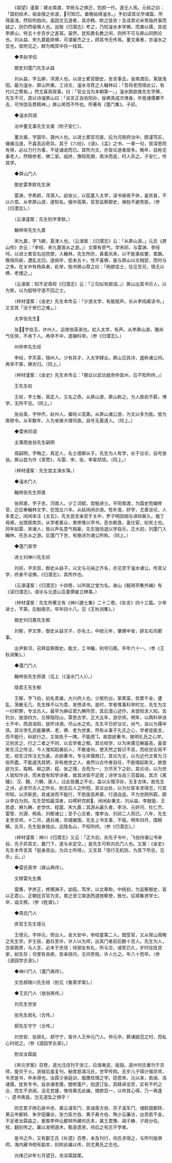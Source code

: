 <!-- { "loadSidebar": true } -->
　　《祖望》谨案：建炎南渡，学统与之俱迁，完颜一代，遂无人焉。元裕之曰：「国初经术，祖金陵之余波，可知已。垂晚始得滏水。」予初读其论学诸篇，所得虽浅，然知所趋向，盖因文见道者，其亦韩、欧之徒欤﹖及读其论米芾临终事而疑之，则仍然佞佛人也。迨取《归潜志》考之，乃知滏水本学佛，而袭以儒，其视李屏山，特五十步百步之差耳。虽然，犹知畏名教之闲，则终不可与屏山同例论也。刘从益、宋九嘉能排佛，可谓豪杰之士，顾其书无传焉。董文甫者，亦滏水之亚也，皆附见之，聊为晦冥中存一线耳。

　　◆李赵学侣

　　御史刘蓬门先生从益

　　刘从益，字云卿，浑源人也。以进士累官御史，坐言事去。金南渡后，寓居淮阳。最为滏水、屏山所重。工诗文，滏水寻荐之入翰林曰：「吾将老而得此公，有代兴之寄矣。」然尤喜其政事，曰：「官业当为本朝第一。」滏水颇欲挽先生学佛，先生不可，尝以诗谐屏山曰：「谈言正自伯阳孙，佞佛真成次律身。毕竟诸儒攀不去，可怜饶舌费精神。」屏山笑而不忤也。所著有《蓬门集》。子祁。

　　◆滏水同调

　　治中董无事先生文甫（附子安仁）。

　　董文甫，字国华，潞州人也。以进士累官司直，后为河南府治中。醇谨笃实，循循当道，不喜高远奇异。其于《六经》、《语》、《孟》之书，一章一句，皆深思而有得，必以力行为事，不徒诵说而已。其所为文，亦皆论道者居多。晚年，自称无事老人，然稍参老、佛二家。临终，豫知死期，斋沐而逝，时人异之。子安仁，传其学。

　　◆屏山门人

　　御史雷季默先生渊

　　雷渊，字希颜，浑源人。幼丧父，以孤童入太学，读书昼夜不休，虽贫甚，不以介意。从李屏山游，遂知名。俄中高第，官至监察御史，弹劾不避贵臣。（参《归潜志》。）

　　（云濠谨案：先生别字季默。）

　　翰林宋先生九嘉

　　宋九嘉，字飞卿，夏津人也。（云濠案：《归潜志》云：「从屏山游。」元氏《屏山传》亦云：「李经、宋九嘉皆从之游。」）文章有奇气，学宋祁，与雷渊、李经埒。以进士累官右巡院使，入翰林。先生所历，甚着风釆，以不能事权要，累蹶。晚得风疾，遭乱北归，道病卒，犹未五十。性不喜佛，虽与屏山以文相契，而时与之争。在关中有杨奂者，赴举，贻书屏山荐之曰：「杨郎佳士，往见吾兄，慎无以佛、老缦之。」

　　（云濠案：知不足斋校《归潜志》云：「三句似有脱误。」）屏山出其书示人，以为笑，以为挺特守道不回之士。

　　（梓材谨案：《金史》先生本传云：「少游太学，有能赋声。长从李纯甫读书。」又言其「没于癸巳之难」。）

　　太学张先生

　　张，字伯玉，许州人，运使伯英弟也。初入太学，有声。从李屏山游，雅尚气任侠，不肯下人。再举不中，遂辍科举。（参《归潜志》。）

　　州倅李先生经

　　李经，字天英，锦州人。少有异才，入太学肄业。屏山见其诗，盛称诸公间。再举不第，拂衣归。（同上。）

　　（梓材谨案：《金史》先生本传云：「朝议以武功就命倅其州，后不知所终。」）

　　王先生权

　　王权，字士衡，真定人，又名之奇。从屏山游，屏山称之。为人跌宕不羁，博学，无所不览。（同上。）

　　张谷英，字仲杰，赵州人。擢经义高第。从屏山诸公游，为文以多为胜。尝为南顿令。从军数年，入为省掾大理司直。自号无着道人。（同上。）

　　◆雷宋同调

　　主簿周放翁先生嗣明

　　周嗣明，字晦之，真定人，名士德卿从子。先生为人有学，长于议论，自号放翁。屏山尝为作《真赞》，与雷、宋、张、李辈颉颃。（同上。）

　　（梓材谨案：先生尝主涑水簿。）

　　◆滏水门人

　　翰林张先生邦直

　　张邦直，字子忠，河南人。少工词赋，尝魁进士。平阳南渡，为国史院编修官，迁应奉翰林文字，在馆五六年。从赵闲闲亦游。性朴澹，好学，尤善谈论，人多爱之。闲闲本注《太玄》，先生尝言亲受于关中，罗子明因相与讲辩甚久。俄丁母艰，出馆居南京。从学者甚众，束修惟以市书。恶衣粝食，虽仕宦，如贫士也。同年如雷、宋诸人，皆以声名意气相豪，先生独恬退以学自乐。正大初，刘蓬门入翰林，先生从之游。后蓬门下世，有挽诗为诸公所称。（同上。）

　　◆蓬门家学

　　进士刘神川先生祁

　　刘祁，字京叔，御史从益子。以文与元裕之齐名，亦见赏于滏水诸公。传其父学，终身不谈佛。《归潜志》，其所作也。

　　（云濠谨案：《归潜志》十四卷，以所居之堂为名。谢山《鲒琦亭集外编》有《读归潜志》，语论与元遗山互委撰崔立碑事。）

　　（梓材谨案：先生所著又有《神川遯士集》二十二卷。《处言》四十三篇。少举进士，不第。后魁南京。卒年四十八。见《王秋涧集》。）

　　御史刘归愚先生郁

　　刘郁，字文季，御史从益次子，亦名士。中统元年，肇建中省，辟左右司都事。

　　出尹新河，召拜监察御史。能文，工书翰，别号归愚。卒年六十一。（参《王秋涧集》。）

　　◆蓬门门人

　　翰林张先生邦直（见上（《滏水门人》）。）

　　隐君王先生郁

　　王郁，字飞伯，初名青雄，大兴府人也。少居钓台。家素富，赀累千金，遭乱，荡散无几，先生殊不以为意，发愤读书。是时，学者惟事科举时文，先生为文一扫积弊，专法古人。最早为麻征君九畴所赏，其后潜心述作，未尝轻求人知。去钓台，放游四方。又移隐陉山，覃思古学。正大五年，游京师。明年，以两科举进士不中，西游洛阳，放怀诗酒，尽山水之欢。先生平日好议论，尚气，自以为儒中侠。其论学孔氏能兼佛、老，佛、老为世害，然有从事于孔氏之心，学者徒能言，而不能行，纵欲行之，又皆执于一隅，不能周。故尝欲著书，推明孔氏之心学。又别言之、行之二者之不同，以去学者之郁。其论经学，以为宋儒见解最高，虽皆笑东汉之传注，今人惟知蹈袭前人，不敢谁何，使天然之智识不具，而经世实用不宏，视东汉传注尤为甚。亦欲著书，专与宋儒商订。其论为文，以为近代文章为习俗所蠹，不能遽洗其陋，非有绝世之人，奋然以古作者自任，不能唱起斯文。故尝欲为文，取韩、柳之辞，程、张之理，合而为一，方尽天下之妙。其论诗，以为世人皆知作诗，而未尝有知学诗者，故其诗皆不足观；诗学当自三百篇始，其次《离骚》、汉、魏、六朝、唐人，过此皆置之不论，盖以尖慢浮杂，无复古体。故先生之诗，必求尽古人之所长，削去后人之所短。其论出处，以为仕宦本求得志，行其所知，以济斯民，其或进而不能行，不若居高养蒙，行道自适，不为世网所羁，颇以李白为则。先生受知最深者，曰樗轩完颜、闲闲赵秉文、刘从益、李献能、王若虚、麻九畴、史学优、程震、宋九嘉；其游从最久者，李汾、元好问、杜仁杰、雷管、刘源、杨奂、刘郁诸公；至于心交者，惟李冶、刘祁二人而已。八年，先生复至京师。十二月，遇兵难，京城被围，先生上书言事，不报。明年四月，围稍解。五月，先生挺身独出，远隐名山，不知所终。（参《归潜志》。）

　　（梓材谨案：神川《归潜志》又云：「正大初，余先子令叶，飞伯持诸公书来投，先子异其文，置门下，遂与余定交。」是先生可称刘氏门人也。又案：《金史》先生本传言其「挺身突出，为兵士所得」，又言其「径行无机防，为其下所忌，见杀」云。」）

　　◆雷氏家学（屏山再传）。

　　文穆雷先生膺

　　雷膺，字彦正，修撰渊子。幼孤，笃学，以文章称。中统初，为监察御史，首以正君心、正朝廷百官为言。累迁至江南浙西道按察使，致仕。征拜集贤学士。卒，谥文穆。（参《姓谱》。）

　　◆周氏门人

　　庶官王先生德元

　　王德元，字仲元，邢台人。金大安中，举经童第二人。既受官，又从常山周晦之先生学。岁壬辰，避兵至许，许人以为师，出其门者前后数十百人。先生为人，岂弟敦厚，与人言，必本于忠信；待朋友有礼，所与交，或死已久，岁时往抚其家，如生存；邻里有丧疾，皆亲捄问，无间贵贱，许人化之。年八十而卒。（参《道园学古录》。）

　　◆神川门人（蓬门再传）。

　　文忠郝陵川先生经（别见《鲁斋学案》。）

　　◆王氏门人（放翁再传。）

　　刘先生世安

　　张先生居礼（合传。）

　　郝先生守宁（合传。）

　　刘世安、张居礼、郝守宁，皆许人王仲元门人。仲元卒，葬诸姚范之村，而私心时祀之。（参《道园学古录》。）

　　附龙汝霖跋

　　《宋元学案》百卷，道光戊戌刊于浙江，后值夷变，版毁。道州何氏重刊于京师，旋灾于火。浙版后虽复刊，秘庋慈溪冯氏，世罕传购。去岁儿子璋计偕京师，令求是书，卒未得也。汝霖少承庭训，服膺性理之学。窃思宋、元以来，若闽、洛诸儒，犹有专书，自余诸老儒，闇修蓬户，抱遗订坠，其精卓坚苦，实有不朽之业，而生不求闻，没无党援，惟恃黄氏此编，捃摭百一，以传其心得，乃一再逢，遗书弗昌，岂无道坠之惧乎！

　　同志君子杨石泉中丞、龚云浦军门、吴诚斋方伯、苏子溪军门、储鹤翘都转、黄云岑都转、朱宇田廉访，张力臣方伯、黄子寿方伯、陶少云廉访，出资若干金，不足者汝霖益之，爰取李仲云都转所藏何氏本，属王君豫、胡子彝、子政分任校，翻刻传之。冀以发明道术，甄录遗贤，待后之有志于学者。

　　是书之外，又有鄞王氏《补遗》百卷，未及刊行，何氏求得之，与所刊版俱烬。海内藏书傥有副本，刻附此编以传，则尤黄氏之志也。

　　光绪己卯年七月望日，龙汝霖跋尾。

